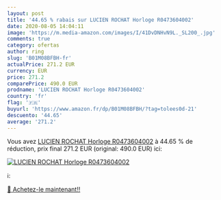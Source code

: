 ```yaml
---
layout: post
title: '44.65 % rabais sur LUCIEN ROCHAT Horloge R0473604002'
date: 2020-08-05 14:04:11
image: 'https://m.media-amazon.com/images/I/41DvDNHvN9L._SL200_.jpg'
comments: true
category: ofertas
author: ring
slug: 'B01M08BFBH-fr'
actualPrice: 271.2 EUR
currency: EUR
price: 271.2
comparePrice: 490.0 EUR
prodname: 'LUCIEN ROCHAT Horloge R0473604002'
country: 'fr'
flag: '🇫🇷'
buyurl: 'https://www.amazon.fr/dp/B01M08BFBH/?tag=tolees0d-21'
descuento: '44.65'
average: '271.2'
---
```


Vous avez [LUCIEN ROCHAT Horloge R0473604002](https://www.amazon.fr/dp/B01M08BFBH/?tag=tolees0d-21)  à  44.65 % de réduction, prix final  271.2 EUR (original: 490.0 EUR) ici:

[![LUCIEN ROCHAT Horloge R0473604002](https://m.media-amazon.com/images/I/41DvDNHvN9L._SL200_.jpg)](https://www.amazon.fr/dp/B01M08BFBH/?tag=tolees0d-21)

ℹ️:


[🛒 Achetez-le maintenant!!](https://www.amazon.fr/dp/B01M08BFBH/?tag=tolees0d-21)
